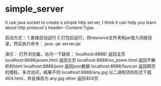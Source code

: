 # simple_server
It use java socket to create a simple http server, I think it can help you learn about http protocol's header--Content-Type.

启动方式：
1.直接启动运行
2.打包后运行，将resource文件夹和jar放入同级目录，然后执行命令： java -jar server.jar

演示：
打开浏览器，访问一下路径：
localhost:8888/                 返回主页
localhost:8888/poem.html        返回主页
localhost:8888/no_poem.html     返回不解析的html
localhost:8888/json             返回json数据
localhost:8888/favicon          返回网页的图标，多次访问，结果不同
localhost:8888/any.jpg         以二进制流的形式下载404.html，并且保存为 any.jpg
other                           返回404页
